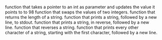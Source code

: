  function that takes a pointer to an int as parameter and updates the value it points to to 98
 function that swaps the values of two integers.
 function that returns the length of a string.
 function that prints a string, followed by a new line, to stdout.
 function that prints a string, in reverse, followed by a new line.
 function that reverses a string.
 function that prints every other character of a string, starting with the first character, followed by a new line.
